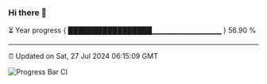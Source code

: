 ### Hi there 👋

⏳ Year progress { █████████████████▁▁▁▁▁▁▁▁▁▁▁▁▁ } 56.90 %

---

⏰ Updated on Sat, 27 Jul 2024 06:15:09 GMT

![Progress Bar CI](https://github.com/liununu/liununu/workflows/Progress%20Bar%20CI/badge.svg)
